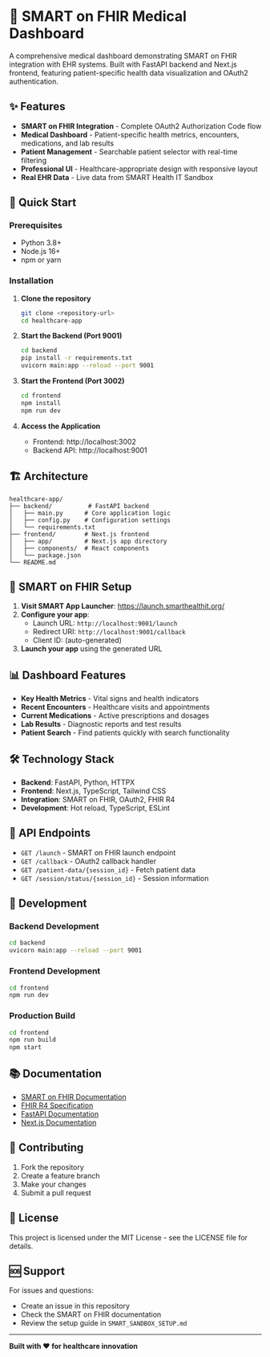# 🏥 SMART on FHIR Medical Dashboard

A comprehensive medical dashboard demonstrating SMART on FHIR integration with EHR systems. Built with FastAPI backend and Next.js frontend, featuring patient-specific health data visualization and OAuth2 authentication.

## ✨ Features

- **SMART on FHIR Integration** - Complete OAuth2 Authorization Code flow
- **Medical Dashboard** - Patient-specific health metrics, encounters, medications, and lab results
- **Patient Management** - Searchable patient selector with real-time filtering
- **Professional UI** - Healthcare-appropriate design with responsive layout
- **Real EHR Data** - Live data from SMART Health IT Sandbox

## 🚀 Quick Start

### Prerequisites
- Python 3.8+
- Node.js 16+
- npm or yarn

### Installation

1. **Clone the repository**
   ```bash
   git clone <repository-url>
   cd healthcare-app
   ```

2. **Start the Backend (Port 9001)**
   ```bash
   cd backend
   pip install -r requirements.txt
   uvicorn main:app --reload --port 9001
   ```

3. **Start the Frontend (Port 3002)**
   ```bash
   cd frontend
   npm install
   npm run dev
   ```

4. **Access the Application**
   - Frontend: http://localhost:3002
   - Backend API: http://localhost:9001

## 🏗️ Architecture

```
healthcare-app/
├── backend/          # FastAPI backend
│   ├── main.py      # Core application logic
│   ├── config.py    # Configuration settings
│   └── requirements.txt
├── frontend/        # Next.js frontend
│   ├── app/         # Next.js app directory
│   ├── components/  # React components
│   └── package.json
└── README.md
```

## 🔐 SMART on FHIR Setup

1. **Visit SMART App Launcher**: https://launch.smarthealthit.org/
2. **Configure your app**:
   - Launch URL: `http://localhost:9001/launch`
   - Redirect URI: `http://localhost:9001/callback`
   - Client ID: (auto-generated)
3. **Launch your app** using the generated URL

## 📊 Dashboard Features

- **Key Health Metrics** - Vital signs and health indicators
- **Recent Encounters** - Healthcare visits and appointments
- **Current Medications** - Active prescriptions and dosages
- **Lab Results** - Diagnostic reports and test results
- **Patient Search** - Find patients quickly with search functionality

## 🛠️ Technology Stack

- **Backend**: FastAPI, Python, HTTPX
- **Frontend**: Next.js, TypeScript, Tailwind CSS
- **Integration**: SMART on FHIR, OAuth2, FHIR R4
- **Development**: Hot reload, TypeScript, ESLint

## 📝 API Endpoints

- `GET /launch` - SMART on FHIR launch endpoint
- `GET /callback` - OAuth2 callback handler
- `GET /patient-data/{session_id}` - Fetch patient data
- `GET /session/status/{session_id}` - Session information

## 🔧 Development

### Backend Development
```bash
cd backend
uvicorn main:app --reload --port 9001
```

### Frontend Development
```bash
cd frontend
npm run dev
```

### Production Build
```bash
cd frontend
npm run build
npm start
```

## 📚 Documentation

- [SMART on FHIR Documentation](http://docs.smarthealthit.org/)
- [FHIR R4 Specification](https://hl7.org/fhir/R4/)
- [FastAPI Documentation](https://fastapi.tiangolo.com/)
- [Next.js Documentation](https://nextjs.org/docs)

## 🤝 Contributing

1. Fork the repository
2. Create a feature branch
3. Make your changes
4. Submit a pull request

## 📄 License

This project is licensed under the MIT License - see the LICENSE file for details.

## 🆘 Support

For issues and questions:
- Create an issue in this repository
- Check the SMART on FHIR documentation
- Review the setup guide in `SMART_SANDBOX_SETUP.md`

---

**Built with ❤️ for healthcare innovation**

